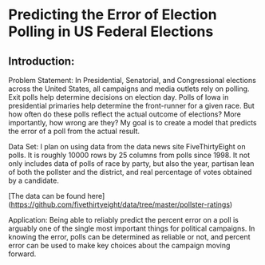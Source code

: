 # Predicting the Error of Election Polling in US Federal Elections

## Introduction:
Problem Statement:
In Presidential, Senatorial, and Congressional elections across the United States, all campaigns and media outlets rely on polling. Exit polls help determine decisions on election day. Polls of Iowa in presidential primaries help determine the front-runner for a given race. But how often do these polls reflect the actual outcome of elections? More importantly, how wrong are they? My goal is to create a model that predicts the error of a poll from the actual result.

Data Set:
I plan on using data from the data news site FiveThirtyEight on polls. It is roughly 10000 rows by 25 columns from polls since 1998. It not only includes data of polls of race by party, but also the year, partisan lean of both the pollster and the district, and real percentage of votes obtained by a candidate.

[The data can be found here] (https://github.com/fivethirtyeight/data/tree/master/pollster-ratings)

Application:
Being able to reliably predict the percent error on a poll is arguably one of the single most important things for political campaigns. In knowing the error, polls can be determined as reliable or not, and percent error can be used to make key choices about the campaign moving forward.
